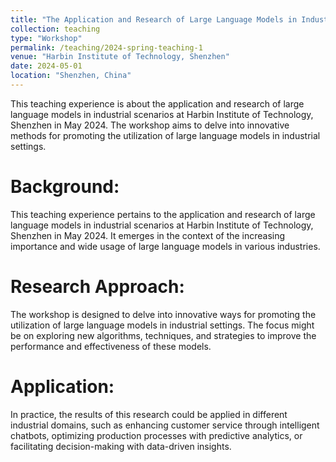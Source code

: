 ```yaml
---
title: "The Application and Research of Large Language Models in Industrial Scenarios"
collection: teaching
type: "Workshop"
permalink: /teaching/2024-spring-teaching-1
venue: "Harbin Institute of Technology, Shenzhen"
date: 2024-05-01
location: "Shenzhen, China"
---
```


This teaching experience is about the application and research of large language models in industrial scenarios at Harbin Institute of Technology, Shenzhen in May 2024. The workshop aims to delve into innovative methods for promoting the utilization of large language models in industrial settings. 

Background:
======
This teaching experience pertains to the application and research of large language models in industrial scenarios at Harbin Institute of Technology, Shenzhen in May 2024. It emerges in the context of the increasing importance and wide usage of large language models in various industries.

Research Approach:
======
The workshop is designed to delve into innovative ways for promoting the utilization of large language models in industrial settings. The focus might be on exploring new algorithms, techniques, and strategies to improve the performance and effectiveness of these models.

Application:
======
In practice, the results of this research could be applied in different industrial domains, such as enhancing customer service through intelligent chatbots, optimizing production processes with predictive analytics, or facilitating decision-making with data-driven insights. 
